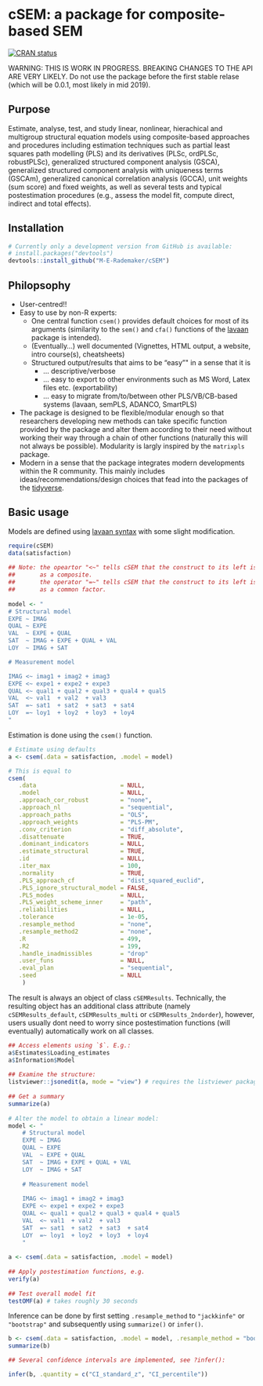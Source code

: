 
<!-- README.md is generated from README.Rmd. Please edit that file -->

# cSEM: a package for composite-based SEM

[![CRAN
status](https://www.r-pkg.org/badges/version/cSEM)](https://cran.r-project.org/package=cSEM)

WARNING: THIS IS WORK IN PROGRESS. BREAKING CHANGES TO THE API ARE VERY
LIKELY. Do not use the package before the first stable relase (which
will be 0.0.1, most likely in mid 2019).

## Purpose

Estimate, analyse, test, and study linear, nonlinear, hierachical and
multigroup structural equation models using composite-based approaches
and procedures including estimation techniques such as partial least
squares path modelling (PLS) and its derivatives (PLSc, ordPLSc,
robustPLSc), generalized structured component analysis (GSCA),
generalized structured component analysis with uniqueness terms (GSCAm),
generalized canonical correlation analysis (GCCA), unit weights (sum
score) and fixed weights, as well as several tests and typical
postestimation procedures (e.g., assess the model fit, compute direct,
indirect and total effects).

## Installation

``` r
# Currently only a development version from GitHub is available:
# install.packages("devtools")
devtools::install_github("M-E-Rademaker/cSEM")
```

## Philopsophy

  - User-centred\!\!
  - Easy to use by non-R experts:
      - One central function `csem()` provides default choices for most
        of its arguments (similarity to the `sem()` and `cfa()`
        functions of the [lavaan](http://lavaan.ugent.be/) package is
        intended).
      - (Eventually…) well documented (Vignettes, HTML output, a
        website, intro course(s), cheatsheets)
      - Structured output/results that aims to be “easy”" in a sense
        that it is
          - … descriptive/verbose
          - … easy to export to other environments such as MS Word,
            Latex files etc. (exportability)
          - … easy to migrate from/to/between other PLS/VB/CB-based
            systems (lavaan, semPLS, ADANCO, SmartPLS)
  - The package is designed to be flexible/modular enough so that
    researchers developing new methods can take specific function
    provided by the package and alter them according to their need
    without working their way through a chain of other functions
    (naturally this will not always be possible). Modularity is largly
    inspired by the `matrixpls` package.
  - Modern in a sense that the package integrates modern developments
    within the R community. This mainly includes
    ideas/recommendations/design choices that fead into the packages of
    the [tidyverse](https://github.com/tidyverse/tidyverse).

## Basic usage

Models are defined using [lavaan
syntax](http://lavaan.ugent.be/tutorial/syntax1.html) with some slight
modification.

``` r
require(cSEM)
data(satisfaction)
    
## Note: the opeartor "<~" tells cSEM that the construct to its left is modelled
##       as a composite.
##       the operator "=~" tells cSEM that the construct to its left is modelled
##       as a common factor.
    
model <- "
# Structural model
EXPE ~ IMAG
QUAL ~ EXPE
VAL  ~ EXPE + QUAL
SAT  ~ IMAG + EXPE + QUAL + VAL 
LOY  ~ IMAG + SAT

# Measurement model

IMAG <~ imag1 + imag2 + imag3
EXPE <~ expe1 + expe2 + expe3 
QUAL <~ qual1 + qual2 + qual3 + qual4 + qual5
VAL  <~ val1  + val2  + val3
SAT  =~ sat1  + sat2  + sat3  + sat4
LOY  =~ loy1  + loy2  + loy3  + loy4
"
```

Estimation is done using the `csem()` function.

``` r
# Estimate using defaults
a <- csem(.data = satisfaction, .model = model)

# This is equal to
csem(
   .data                        = NULL,
   .model                       = NULL,
   .approach_cor_robust         = "none",
   .approach_nl                 = "sequential",
   .approach_paths              = "OLS",
   .approach_weights            = "PLS-PM",
   .conv_criterion              = "diff_absolute",
   .disattenuate                = TRUE,
   .dominant_indicators         = NULL,
   .estimate_structural         = TRUE,
   .id                          = NULL,
   .iter_max                    = 100,
   .normality                   = TRUE,
   .PLS_approach_cf             = "dist_squared_euclid",
   .PLS_ignore_structural_model = FALSE,
   .PLS_modes                   = NULL,
   .PLS_weight_scheme_inner     = "path",
   .reliabilities               = NULL,
   .tolerance                   = 1e-05,
   .resample_method             = "none", 
   .resample_method2            = "none",
   .R                           = 499,
   .R2                          = 199,
   .handle_inadmissibles        = "drop"
   .user_funs                   = NULL,
   .eval_plan                   = "sequential",
   .seed                        = NULL
    )
```

The result is always an object of class `cSEMResults`. Technically, the
resulting object has an additional class attribute (namely
`cSEMResults_default`, `cSEMResults_multi` or `cSEMResults_2ndorder`),
however, users usually dont need to worry since postestimation functions
(will eventually) automatically work on all classes.

``` r
## Access elements using `$`. E.g.:
a$Estimates$Loading_estimates 
a$Information$Model
    
## Examine the structure:
listviewer::jsonedit(a, mode = "view") # requires the listviewer package.
    
## Get a summary
summarize(a) 
    
# Alter the model to obtain a linear model:
model <- "
    # Structural model
    EXPE ~ IMAG
    QUAL ~ EXPE
    VAL  ~ EXPE + QUAL
    SAT  ~ IMAG + EXPE + QUAL + VAL
    LOY  ~ IMAG + SAT
    
    # Measurement model
    
    IMAG <~ imag1 + imag2 + imag3
    EXPE <~ expe1 + expe2 + expe3 
    QUAL <~ qual1 + qual2 + qual3 + qual4 + qual5
    VAL  <~ val1  + val2  + val3
    SAT  =~ sat1  + sat2  + sat3  + sat4
    LOY  =~ loy1  + loy2  + loy3  + loy4
    "
    
a <- csem(.data = satisfaction, .model = model)
    
## Apply postestimation functions, e.g.
verify(a) 
    
## Test overall model fit
testOMF(a) # takes roughly 30 seconds
```

Inference can be done by first setting `.resample_method` to
`"jackkinfe"` or `"bootstrap"` and subsequently using `summarize()` or
`infer()`.

``` r
b <- csem(.data = satisfaction, .model = model, .resample_method = "bootstrap")
summarize(b)

## Several confidence intervals are implemented, see ?infer():

infer(b, .quantity = c("CI_standard_z", "CI_percentile"))
```
